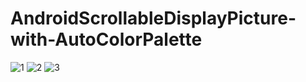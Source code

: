 # AndroidScrollableDisplayPicture-with-AutoColorPalette

![1](http://i.imgur.com/ikODJfN.png)
![2](http://i.imgur.com/HW37Mxq.png)
![3](http://i.imgur.com/E38T22H.png)

